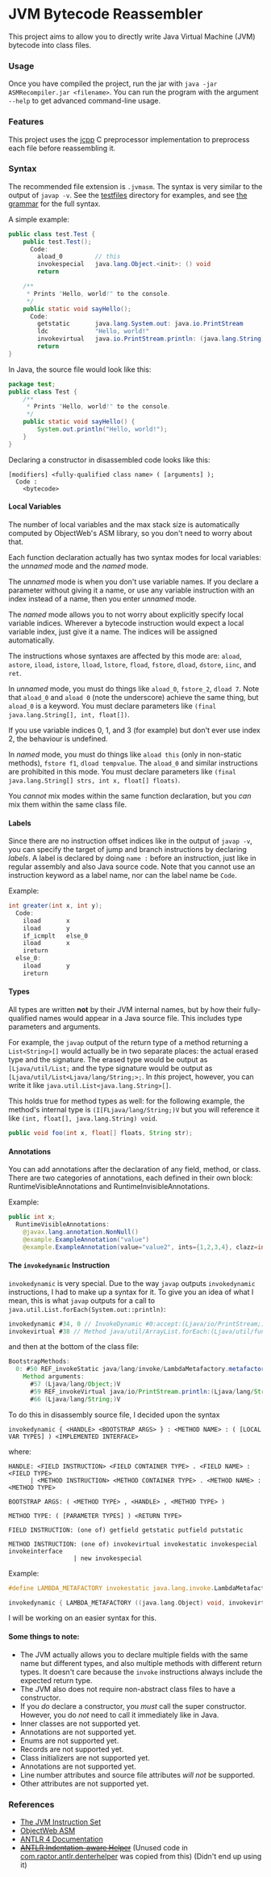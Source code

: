 # JVM Bytecode Reassembler
This project aims to allow you to directly write Java Virtual Machine (JVM) bytecode into class files.

### Usage
Once you have compiled the project, run the jar with `java -jar ASMRecompiler.jar <filename>`. You can run the program with the argument `--help` to get advanced command-line usage.

### Features
This project uses the [jcpp](https://github.com/shevek/jcpp) C preprocessor implementation to preprocess each file before reassembling it.

### Syntax
The recommended file extension is `.jvmasm`. The syntax is very similar to the output of `javap -v`. See the [testfiles](./testfiles) directory for examples, and see [the grammar](./src/main/java/com/raptor/asmrecomp/ASMParser.g4) for the full syntax.

A simple example:
```java
public class test.Test {
    public test.Test();
      Code:
        aload_0         // this
        invokespecial   java.lang.Object.<init>: () void
        return

    /**
     * Prints "Hello, world!" to the console.
     */
    public static void sayHello();
      Code:
        getstatic       java.lang.System.out: java.io.PrintStream
        ldc             "Hello, world!"
        invokevirtual   java.io.PrintStream.println: (java.lang.String) void
        return
}
```

In Java, the source file would look like this:
```java
package test;
public class Test {
    /**
     * Prints "Hello, world!" to the console.
     */
    public static void sayHello() {
        System.out.println("Hello, world!");
    }
}
```

Declaring a constructor in disassembled code looks like this:
    
    [modifiers] <fully-qualified class name> ( [arguments] );
      Code :
        <bytecode>

#### Local Variables
The number of local variables and the max stack size is automatically computed by ObjectWeb's ASM library, so you don't need to worry about that.

Each function declaration actually has two syntax modes for local variables: the *unnamed* mode and the *named* mode.

The *unnamed* mode is when you don't use variable names. If you declare a parameter without giving it a name, or use any variable instruction with an index instead of a name, then you enter *unnamed* mode.

The *named* mode allows you to not worry about explicitly specify local variable indices. Wherever a bytecode instruction would expect a local variable index, just give it a name. The indices will be assigned automatically.

The instructions whose syntaxes are affected by this mode are: `aload`, `astore`, `iload`, `istore`, `lload`, `lstore`, `fload`, `fstore`, `dload`, `dstore`, `iinc`, and `ret`.

In *unnamed* mode, you must do things like `aload_0`, `fstore_2`, `dload 7`. Note that `aload_0` and `aload 0` (note the underscore) achieve the same thing, but `aload_0` is a keyword.
You must declare parameters like `(final java.lang.String[], int, float[])`.

If you use variable indices 0, 1, and 3 (for example) but don't ever use index 2, the behaviour is undefined.

In *named* mode, you must do things like `aload this` (only in non-static methods), `fstore f1`, `dload tempvalue`. The `aload_0` and similar instructions are prohibited in this mode.
You must declare parameters like `(final java.lang.String[] strs, int x, float[] floats)`.

You *cannot* mix modes within the same function declaration, but you *can* mix them within the same class file.

#### Labels
Since there are no instruction offset indices like in the output of `javap -v`, you can specify the target of jump and branch instructions by declaring *labels*. A label is declared by doing `name :` before an instruction, just like in regular assembly and also Java source code. Note that you cannot use an instruction keyword as a label name, nor can the label name be `Code`.

Example:
```java
int greater(int x, int y);
  Code:
    iload       x
    iload       y
    if_icmplt   else_0
    iload       x
    ireturn
  else_0:
    iload       y
    ireturn
```

#### Types
All types are written **not** by their JVM internal names, but by how their fully-qualified names would appear in a Java source file. This includes type parameters and arguments.

For example, the `javap` output of the return type of a method returning a `List<String>[]` would actually be in two separate places: the actual erased type and the signature. The erased type would be output as `[Ljava/util/List;` and the type signature would be output as `[Ljava/util/List<Ljava/lang/String;>;`. In *this* project, however, you can write it like `java.util.List<java.lang.String>[]`.

This holds true for method types as well: for the following example, the method's internal type is `(I[FLjava/lang/String;)V` but you will reference it like `(int, float[], java.lang.String) void`.
```java
public void foo(int x, float[] floats, String str);
```

#### Annotations
You can add annotations after the declaration of any field, method, or class. There are two categories of annotations, each defined in their own block: RuntimeVisibleAnnotations and RuntimeInvisibleAnnotations.

Example:
```java
public int x;
  RuntimeVisibleAnnotations:
    @javax.lang.annotation.NonNull()
    @example.ExampleAnnotation("value")
    @example.ExampleAnnotation(value="value2", ints={1,2,3,4}, clazz=int.class)
```

#### The `invokedynamic` Instruction
`invokedynamic` is very special. Due to the way `javap` outputs `invokedynamic` instructions, I had to make up a syntax for it. To give you an idea of what I mean, this is what `javap` outputs for a call to `java.util.List.forEach(System.out::println)`:
```java
invokedynamic #34, 0 // InvokeDynamic #0:accept:(Ljava/io/PrintStream;)Ljava/util/function/Consumer;
invokevirtual #38 // Method java/util/ArrayList.forEach:(Ljava/util/function/Consumer;)V
```
and then at the bottom of the class file:
```java
BootstrapMethods:
  0: #50 REF_invokeStatic java/lang/invoke/LambdaMetafactory.metafactory:(Ljava/lang/invoke/MethodHandles$Lookup;Ljava/lang/String;Ljava/lang/invoke/MethodType;Ljava/lang/invoke/MethodType;Ljava/lang/invoke/MethodHandle;Ljava/lang/invoke/MethodType;)Ljava/lang/invoke/CallSite;
    Method arguments:
      #57 (Ljava/lang/Object;)V
      #59 REF_invokeVirtual java/io/PrintStream.println:(Ljava/lang/String;)V
      #66 (Ljava/lang/String;)V
```

To do this in disassembly source file, I decided upon the syntax
```
invokedynamic { <HANDLE> <BOOTSTRAP ARGS> } : <METHOD NAME> : ( [LOCAL VAR TYPES] ) <IMPLEMENTED INTERFACE>
```
where:
```
HANDLE: <FIELD INSTRUCTION> <FIELD CONTAINER TYPE> . <FIELD NAME> : <FIELD TYPE>
      | <METHOD INSTRUCTION> <METHOD CONTAINER TYPE> . <METHOD NAME> : <METHOD TYPE>

BOOTSTRAP ARGS: ( <METHOD TYPE> , <HANDLE> , <METHOD TYPE> )

METHOD TYPE: ( [PARAMETER TYPES] ) <RETURN TYPE>

FIELD INSTRUCTION: (one of) getfield getstatic putfield putstatic

METHOD INSTRUCTION: (one of) invokevirtual invokestatic invokespecial invokeinterface
                  | new invokespecial
```

Example:
```c
#define LAMBDA_METAFACTORY invokestatic java.lang.invoke.LambdaMetafactory.metafactory: (java.lang.invoke.MethodHandles$Lookup, java.lang.String, java.lang.invoke.MethodType, java.lang.invoke.MethodType, java.lang.invoke.MethodHandle, java.lang.invoke.MethodType) java.lang.invoke.CallSite

invokedynamic { LAMBDA_METAFACTORY ((java.lang.Object) void, invokevirtual java.io.PrintStream.println: (java.lang.String) void, (java.lang.String) void) }: accept: (java.io.PrintStream) java.util.function.Consumer
```

I will be working on an easier syntax for this.

#### Some things to note:
- The JVM actually allows you to declare multiple fields with the same name but different types, and also multiple methods with different return types. It doesn't care because the `invoke` instructions always include the expected return type.
- The JVM also does not require non-abstract class files to have a constructor.
- If you *do* declare a constructor, you *must* call the super constructor. However, you do *not* need to call it immediately like in Java.
- Inner classes are not supported yet.
- Annotations are not supported yet.
- Enums are not supported yet.
- Records are not supported yet.
- Class initializers are not supported yet.
- Annotations are not supported yet.
- Line number attributes and source file attributes *will not* be supported.
- Other attributes are not supported yet.

### References
- [The JVM Instruction Set](https://docs.oracle.com/javase/specs/jvms/se14/html/jvms-6.html)
- [ObjectWeb ASM](https://asm.ow2.io/)
- [ANTLR 4 Documentation](https://github.com/antlr/antlr4/blob/master/doc/index.md)
- ~~[ANTLR Indentation-aware Helper](https://github.com/yshavit/antlr-denter)~~ (Unused code in [com.raptor.antlr.denterhelper](./src/main/java/com/raptor/antlr/denterhelper) was copied from this) (Didn't end up using it)